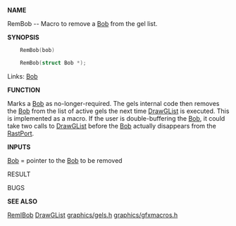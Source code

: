 
**NAME**

RemBob -- Macro to remove a [Bob](_OOCS) from the gel list.

**SYNOPSIS**

```c
    RemBob(bob)

    RemBob(struct Bob *);

```
Links: [Bob](_OOCS) 

**FUNCTION**

Marks a [Bob](_OOCS) as no-longer-required.  The gels internal code then
removes the [Bob](_OOCS) from the list of active gels the next time
[DrawGList](DrawGList) is executed. This is implemented as a macro.
If the user is double-buffering the [Bob](_OOCS), it could take two
calls to [DrawGList](DrawGList) before the [Bob](_OOCS) actually disappears from
the [RastPort](_OOAF).

**INPUTS**

[Bob](_OOCS) = pointer to the [Bob](_OOCS) to be removed

RESULT

BUGS

**SEE ALSO**

[RemIBob](RemIBob)  [DrawGList](DrawGList)  [graphics/gels.h](_OOCS)  [graphics/gfxmacros.h](_OOBV)
